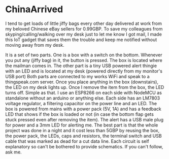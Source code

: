 # ChinaArrived
I tend to get loads of little jiffy bags every other day delivered at work from my beloved Chinese eBay sellers for 0.99GBP. To save my colleagues from skyping/calling/walking over my desk just to let me know I got mail, I made this IoT gadget that saves them the trouble and keep me notified without moving away from my desk.

It is a set of two parts. One is a box with a switch on the bottom. Whenever you put any (jiffy bag) in it, the button is pressed. The box is located where the mailman comes in.
The other part is a tiny USB powered alert thingie with an LED and is located at my desk (powered directly from my monitor's USB port)
Both parts are connected to my works WiFi and speak to a thingspeak.com server. Once you place anything in the box (downstairs), the LED on my desk lights up. Once I remove the item from the box, the LED turns off. Simple as that.
I use an ESP8266 on each side with NodeMCU as standalone without an arduino or anything else. Each side has an LM7803 voltage regulator, a filtering capacitor on the power line and an LED. The box is powered from mains with a power pack (5V, 1A) and has a feedback LED that shows if the box is loaded or not (in case the bottom flap gets stuck pressed even after removing the item). The alert has a USB male plug for power and a 3mm LED for alerting me.
The best part is that the whole project was done in a night and it cost less than 5GBP by reusing the box, the power pack, the LEDs, caps and resistors, the terminal switch and USB cable that was marked as dead for a cut data line.
Each circuit is self explanatory so can't be bothered to provide schematics. If you can't follow, ask me.
